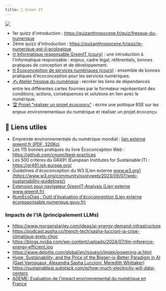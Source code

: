 ```yaml
---
title: 💚 Green IT
---
```


![](@assets/undraw/undraw_eco-conscious_oqny.svg)

- 1er quizz d'introduction : <https://quizanthropocene.fr/quiz/fresque-du-numerique>
- 2ème quizz d'introduction : <https://quizanthropocene.fr/quiz/le-numerique-est-il-ecologique>
- [🤓 Informatique responsable GreenIT (cours)](/cours/green-it/cours) : une introduction à l'informatique responsable : enjeux, cadre légal, référentiels, bonnes pratiques de conception et de développement.
- [🤓 Écoconception de services numériques (cours)](/cours/green-it/ecoconception) : ensemble de bonnes pratiques d'écoconception pour les services numériques.
- [✍️ Atelier fresque du numérique](/cours/green-it/atelier-fresque-numerique) : recréer les liens de dépendances entre les différentes cartes fournies par le formateur représentant des conditions, actions, conséquences et solutions en lien avec le numérique.
- [🏆 Projet "réaliser un projet écoconçu"](/cours/green-it/projet) : écrire une politique RSE sur les enjeux environnementaux du numérique et réaliser un projet écoconçu

## 🔗 Liens utiles

- Empreinte environnementale du numérique mondial : [lien externe greenit.fr (PDF, 320Ko)](https://www.greenit.fr/wp-content/uploads/2019/10/2019-10-GREENIT-etude_EENM-infographie.VF_.pdf)
- Les 115 bonnes pratiques du livre Écoconception Web : <https://github.com/cnumr/best-practices>
- Les 500 critères du GR491 (European Institutes for Sustainable IT) : <https://gr491.isit-europe.org/>
- Guidelines d'écoconception du W3 [Lien externe www.w3.org](https://www.w3.org/community/sustyweb/2023/09/07/web-sustainability-guidelines/)
- [Extension pour navigateur GreenIT-Analysis (Lien externe www.greenit.fr)](https://www.greenit.fr/2019/07/02/web-evaluez-lempreinte-dune-page-en-un-clic/)
- [NumEcoDiag : Outil d'évaluation d'écoconception (Lien externe ecoresponsable.numerique.gouv.fr)](https://ecoresponsable.numerique.gouv.fr/publications/referentiel-general-ecoconception/numecodiag/)

### Impacts de l'IA (principalement LLMs)

- <https://www.morganstanley.com/ideas/ai-energy-demand-infrastructure>
- <https://podcast.ausha.co/trench-tech/sasha-luccioni-ia-crise-climatique-prets-choc>
- <https://blogs.nvidia.com/wp-content/uploads/2024/07/llm-inference-energy-efficient.jpg>
- <https://www.deloitte.com/global/en/issues/climate/powering-ai.html>
- [Hype, Sustainability, and the Price of the Bigger-is-Better Paradigm in AI (Gael Varoquaux, Alexandra Sasha Luccioni, Meredith Whittaker)](https://arxiv.org/pdf/2409.14160)
- <https://sustainableai.substack.com/p/how-much-electricity-will-data-centers>
- [ADEME: Evaluation de l'impact environnemental du numérique en France](https://librairie.ademe.fr/changement-climatique/7880-evaluation-de-l-impact-environnemental-du-numerique-en-france.html)
